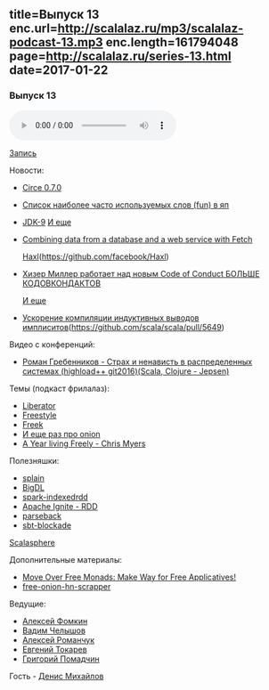 title=Выпуск 13
enc.url=http://scalalaz.ru/mp3/scalalaz-podcast-13.mp3
enc.length=161794048
page=http://scalalaz.ru/series-13.html
date=2017-01-22
----
### Выпуск 13

<audio controls="" class="audio-panel">
    <source src="http://scalalaz.ru/mp3/scalalaz-podcast-13.mp3" type="audio/mpeg">
</audio>

[Запись](http://scalalaz.ru/mp3/scalalaz-podcast-13.mp3)

Новости:

- [Circe 0.7.0](https://github.com/circe/circe/releases/tag/v0.7.0)
- [Список наиболее часто используемых слов (fun) в яп](https://anvaka.github.io/common-words/#?lang=scala)
- [JDK-9](http://mail.openjdk.java.net/pipermail/jdk9-dev/2017-January/005505.html)
  [И еще](http://openjdk.java.net/projects/jdk9/)

- [Combining data from a database and a web service with Fetch](http://www.47deg.com/blog/fetch-doobie-http4s/)
  
  [Haxl](https://github.com/facebook/Haxl)(https://github.com/facebook/Haxl)
  
- [Хизер Миллер работает над новым Code of Conduct БОЛЬШЕ КОДОВКОНДАКТОВ](https://docs.google.com/document/d/1KqqdOywKWALUqJObM1Dglqe-n59C3bzxygd7RE8vYFY/edit)
  
  [И еще](http://bit.ly/2krD6Vf)

- [Ускорение компиляции индуктивных выводов имплиситов](https://github.com/scala/scala/pull/5649)(https://github.com/scala/scala/pull/5649)

Видео с конференций:

- [Роман Гребенников - Страх и ненависть в распределенных системах (highload++ git2016)(Scala, Clojure - Jepsen)](https://youtu.be/nNzhUGx99JE?list=PLiBYz3OQubLryzLMpCrSZ7rS87sxo5ZO_)

Темы (подкаст фрилалаз):

- [Liberator](https://github.com/aecor/liberator) 
- [Freestyle](https://github.com/47deg/freestyle)
- [Freek](https://github.com/ProjectSeptemberInc/freek)
- [И еще раз про onion](https://github.com/notxcain/onion-architecure/blob/master/src/main/scala/onion/example.scala)
- [A Year living Freely - Chris Myers](https://www.youtube.com/watch?v=rK53C-xyPWw)

Полезняшки:

- [splain](https://github.com/tek/splain)
- [BigDL](https://github.com/intel-analytics/BigDL)
- [spark-indexedrdd](https://github.com/amplab/spark-indexedrdd)
- [Apache Ignite - RDD](https://ignite.apache.org/features/igniterdd.html)
- [parseback](https://github.com/djspiewak/parseback)
- [sbt-blockade](https://github.com/Verizon/sbt-blockade)

[Scalasphere](https://scalasphere.org/)

Дополнительные материалы:

- [Move Over Free Monads: Make Way for Free Applicatives!](https://www.youtube.com/watch?v=H28QqxO7Ihc)
- [free-onion-hn-scrapper](https://github.com/strobe/free-onion-hn-scrapper)

Ведущие:

- [Алексей Фомкин](http://github.com/fomkin)
- [Вадим Челышов](http://github.com/dos65)
- [Алексей Романчук](http://github.com/13h3r)
- [Евгений Токарев](http://github.com/strobe)
- [Григорий Помадчин](http://github.com/pomadchin)

Гость - [Денис Михайлов](https://github.com/notxcain)
